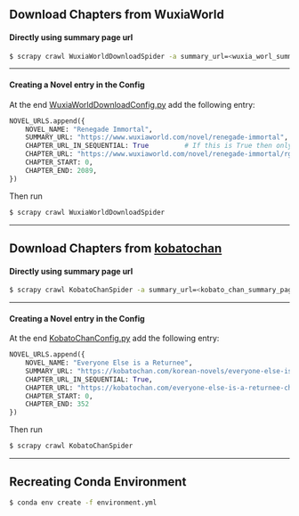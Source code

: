 ## Download Chapters from WuxiaWorld

#### Directly using summary page url

```bash
$ scrapy crawl WuxiaWorldDownloadSpider -a summary_url=<wuxia_worl_summary_page_url>
```

------

#### Creating a Novel entry in the Config

At the end [WuxiaWorldDownloadConfig.py](./webnovel_scrapy/config/WuxiaWorldDownloadConfig.py) add the following entry:

```python
NOVEL_URLS.append({
    NOVEL_NAME: "Renegade Immortal",
    SUMMARY_URL: "https://www.wuxiaworld.com/novel/renegade-immortal",
    CHAPTER_URL_IN_SEQUENTIAL: True			# If this is True then only following are useful
    CHAPTER_URL: "https://www.wuxiaworld.com/novel/renegade-immortal/rge-chapter-{}",
    CHAPTER_START: 0,
    CHAPTER_END: 2089,
})
```

Then run

```bash
$ scrapy crawl WuxiaWorldDownloadSpider
```

------


## Download Chapters from [kobatochan](https://kobatochan.com/)

#### Directly using summary page url

```bash
$ scrapy crawl KobatoChanSpider -a summary_url=<kobato_chan_summary_page_url>
```

------

#### Creating a Novel entry in the Config

At the end [KobatoChanConfig.py](./webnovel_scrapy/config/KobatoChanConfig.py) add the following entry:

```python
NOVEL_URLS.append({
    NOVEL_NAME: "Everyone Else is a Returnee",
    SUMMARY_URL: "https://kobatochan.com/korean-novels/everyone-else-is-a-returnee/",
    CHAPTER_URL_IN_SEQUENTIAL: True,
    CHAPTER_URL: "https://kobatochan.com/everyone-else-is-a-returnee-chapter-{}",
    CHAPTER_START: 0,
    CHAPTER_END: 352
})
```

Then run

```bash
$ scrapy crawl KobatoChanSpider
```

------

## Recreating Conda Environment

```bash
$ conda env create -f environment.yml
```

